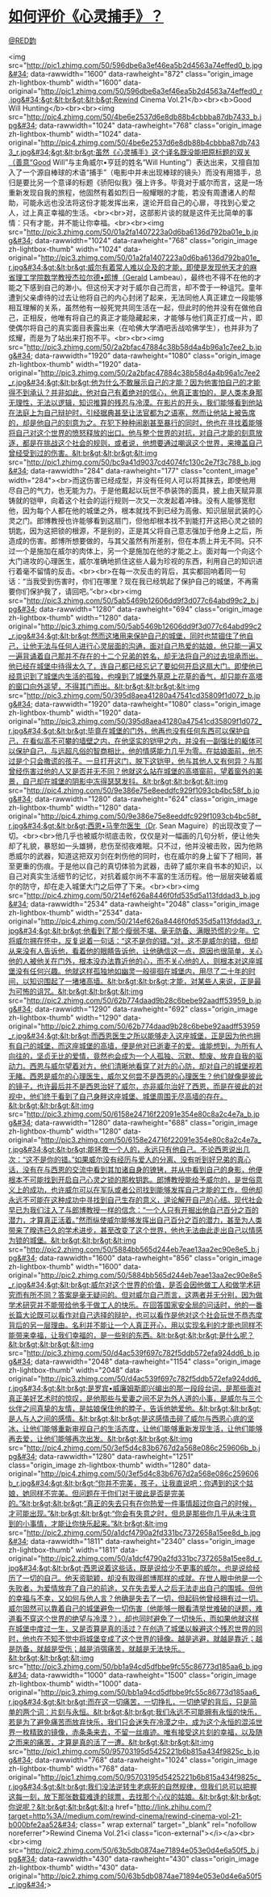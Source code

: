 
#  [如何评价《心灵捕手》？](https://zhihu.com/questions/24993449)



[@RED韵](https://zhihu.com/people/4431f8da4acd843ec3ff01f0b1568439)

&lt;img src=&#34;http://pic1.zhimg.com/50/596dbe6a3ef46ea5b2d4563a74effed0_b.jpg&#34; data-rawwidth=&#34;1600&#34; data-rawheight=&#34;872&#34; class=&#34;origin_image zh-lightbox-thumb&#34; width=&#34;1600&#34; data-original=&#34;http://pic1.zhimg.com/50/596dbe6a3ef46ea5b2d4563a74effed0_r.jpg&#34;&gt;&lt;br&gt;&lt;b&gt;Rewind Cinema Vol.21&lt;/b&gt;&lt;br&gt;&lt;b&gt;Good Will Hunting&lt;/b&gt;&lt;br&gt;&lt;br&gt;&lt;img src=&#34;http://pic4.zhimg.com/50/4be6e2537d6e8db88b4cbbba87db7433_b.jpg&#34; data-rawwidth=&#34;1024&#34; data-rawheight=&#34;768&#34; class=&#34;origin_image zh-lightbox-thumb&#34; width=&#34;1024&#34; data-original=&#34;http://pic4.zhimg.com/50/4be6e2537d6e8db88b4cbbba87db7433_r.jpg&#34;&gt;&lt;br&gt;虽然《心灵捕手》这个译名既没能把原标题的双关（善意“Good Will”与主角威尔•亨廷的姓名“Will Hunting”）表达出来，又擅自加入了一个源自棒球的术语“捕手”（电影中并未出现棒球的镜头）而没有用猎手，总归是要比另一个意译的标题《骄阳似我》强上许多。毕竟对于威尔而言，这是一场重新发现自我的旅程，他固然有着如烈日一般耀眼的才能，若没有周遭诸人的帮助，可能永远也没法将这份才能发挥出来，遑论开启自己的心扉，寻找到心爱之人，过上真正幸福的生活。&lt;br&gt;&lt;br&gt;对，这部影片谈的就是这件无比简单的事情：只有才能，并不能让你幸福。&lt;br&gt;&lt;br&gt;&lt;img src=&#34;http://pic3.zhimg.com/50/01a2fa1407223a0d6ba6136d792ba01e_b.jpg&#34; data-rawwidth=&#34;1024&#34; data-rawheight=&#34;768&#34; class=&#34;origin_image zh-lightbox-thumb&#34; width=&#34;1024&#34; data-original=&#34;http://pic3.zhimg.com/50/01a2fa1407223a0d6ba6136d792ba01e_r.jpg&#34;&gt;&lt;br&gt;威尔有着常人难以企及的才能，即使是发现他天才的麻省理工学院数学教授杰拉尔德•郎博（Gerald Lambeau），最终也不得不在他的才能之下感到自己的渺小。但这份天才对于威尔自己而言，却不啻于一种诅咒。童年遭到父亲虐待的过去让他将自己的内心封闭了起来，无法同他人真正建立一段能够相互理解的关系，虽然他有一般死党共同生活在一起，但此时的他并没有在做他自己，正相反，他唯有将自己的真正才能隐藏起来，才能够与他们真正打成一片，即使偶尔将自己的真实面目表露出来（在哈佛大学酒吧舌战哈佛学生），也并非为了炫耀，而是为了站出来打抱不平。&lt;br&gt;&lt;br&gt;&lt;img src=&#34;http://pic3.zhimg.com/50/2a2bfac47884c38b58d4a4b96a1c7ee2_b.jpg&#34; data-rawwidth=&#34;1920&#34; data-rawheight=&#34;1080&#34; class=&#34;origin_image zh-lightbox-thumb&#34; width=&#34;1920&#34; data-original=&#34;http://pic3.zhimg.com/50/2a2bfac47884c38b58d4a4b96a1c7ee2_r.jpg&#34;&gt;&lt;br&gt;他为什么不敢展示自己的才能？因为他害怕自己的才能得不到承认？并非如此，他对自己有着绝对的信心，他真正害怕的，是人类本身那无理性，无法以逻辑，知识推算的残忍与冷漠。在影片的开头，我们能够看到他站在法庭上为自己辩护时，引经据典甚至让法官都为之语塞，然而让他站上被告席的，却是他自己的刻意为之。在犯下种种闹剧甚至暴行的同时，他也在寻找着能够将自己对这个世界的愤怒释放的出口。他与整个世界的对抗，对自己才能的刻意放逐，都是在挑战这个社会的规则，或者说，他想要通过嘲讽这个世界，来掩盖自己曾经受到过的伤害。&lt;br&gt;&lt;br&gt;&lt;img src=&#34;http://pic1.zhimg.com/50/bc9a41d9037cd4074fc130c2e7f3c788_b.jpg&#34; data-rawwidth=&#34;284&#34; data-rawheight=&#34;177&#34; class=&#34;content_image&#34; width=&#34;284&#34;&gt;&lt;br&gt;而这伤害已经成型，并没有任何人可以将其抹去，即使他用尽自己的气力，也无能为力。于是他戴起以玩世不恭装饰的面具，披上由天赋异禀铸就的铠甲，向着这个社会的运行规则一次又一次发起着冲锋。没有人能够宽慰他，因为每个人都在他的城堡之外，根本就找不到已经为高傲、知识层层武装的心灵之门。郎博教授也许能够看到这扇门，但他却根本找不到能打开这把心灵之锁的钥匙，因为这把锁的根源，不是别的，正是其父将自己意志强加于他身上之后，所造成的伤害。郎博所想要做的，与其父虽然有所差别，但在本质上并无不同。只不过一个是施加在威尔的肉体上，另一个是施加在他的才能之上。面对每一个向这个大门进攻的心理医生，威尔准确地抓住这些人最为珍视的东西，利用自己的知识进行着毫不留情的反击。&lt;br&gt;&lt;br&gt;在每一次反击的背后，其实都回响着同一句话：“当我受到伤害时，你们在哪里？现在我已经筑起了保护自己的城堡，不再需要你们保护我了，请回吧。”&lt;br&gt;&lt;br&gt;&lt;img src=&#34;http://pic3.zhimg.com/50/5ab5469b12606dd9f3d077c64abd99c2_b.jpg&#34; data-rawwidth=&#34;1280&#34; data-rawheight=&#34;694&#34; class=&#34;origin_image zh-lightbox-thumb&#34; width=&#34;1280&#34; data-original=&#34;http://pic3.zhimg.com/50/5ab5469b12606dd9f3d077c64abd99c2_r.jpg&#34;&gt;&lt;br&gt;然而这堵用来保护自己的城堡，同时也禁锢住了他自己，让他无法与任何人进行心灵层面的沟通，面对自己热爱的姑娘，他只能一遍又一遍背诵着自己那并不存在的十二个兄弟的姓名，却无法将自己的过去坦承而出。他已经在城堡中待得太久了，连自己都已经忘记了要如何开启这扇大门。即使他已经意识到了城堡内生活的孤独，也嗅到了城堡外草原上花草的香气，却只能在高塔的窗口向外遥望，不得其门而出。&lt;br&gt;&lt;br&gt;&lt;img src=&#34;http://pic3.zhimg.com/50/395d8aea41280a47541cd35809f1d072_b.jpg&#34; data-rawwidth=&#34;1920&#34; data-rawheight=&#34;1080&#34; class=&#34;origin_image zh-lightbox-thumb&#34; width=&#34;1920&#34; data-original=&#34;http://pic3.zhimg.com/50/395d8aea41280a47541cd35809f1d072_r.jpg&#34;&gt;&lt;br&gt;毕竟在城堡的门外，他再也没有任何东西可以保护自己，在看似高不可攀的墙壁之内，在他坚实的铠甲之内，并没有一副强壮的躯体可以保护自己，与远超凡俗的智商相比，他的情感能力几乎为零。在姑娘面前，他不过是个只会撒谎的孩子。一旦打开这门，脱下这铠甲，他与其他人又有何异？与那曾经伤害过他的人又是否并无不同？他就这么站在城堡的高塔窗前，望着窗外的美景，自己却在城堡的阴影中冻得瑟瑟发抖。&lt;br&gt;&lt;br&gt;&lt;img src=&#34;http://pic4.zhimg.com/50/9e386e75e8eeddfc929f1093cb4bc58f_b.jpg&#34; data-rawwidth=&#34;1280&#34; data-rawheight=&#34;624&#34; class=&#34;origin_image zh-lightbox-thumb&#34; width=&#34;1280&#34; data-original=&#34;http://pic4.zhimg.com/50/9e386e75e8eeddfc929f1093cb4bc58f_r.jpg&#34;&gt;&lt;br&gt;西恩•马奎尔医生（Dr. Sean Maguire）的出现改变了一切。&lt;br&gt;&lt;br&gt;他几乎也被威尔彻底击败，仅仅是对一幅画的几句分析，便让他失却了礼貌，暴怒如一头雄狮，悲伤至彻夜难眠。只不过，他并没被击败，因为他熟悉威尔的武器，知道这把双刃剑在刺伤他的同时，也在威尔的身上留下了相同，甚至更重的伤痕。于是他以自己的真切体验为武器，击碎了威尔来自书本的知识，以自己对真实生活细节的记忆，对抗着威尔尚不丰富的生活历程。他一层层突破着威尔的防守，却在走入城堡大门之后停了下来。&lt;br&gt;&lt;br&gt;&lt;img src=&#34;http://pic4.zhimg.com/50/214ef626a8446f0fd535d5a113fddad3_b.jpg&#34; data-rawwidth=&#34;2534&#34; data-rawheight=&#34;2048&#34; class=&#34;origin_image zh-lightbox-thumb&#34; width=&#34;2534&#34; data-original=&#34;http://pic4.zhimg.com/50/214ef626a8446f0fd535d5a113fddad3_r.jpg&#34;&gt;&lt;br&gt;他看到了那个瘦弱不堪、毫无防备、满眼恐慌的少年。它将威尔拥在怀中，反复说着一句话：“这不是你的错。”对，这不是威尔的错，但却从来没有人告诉他，看着他的眼睛告诉他，让他确信这一点，原因也很简单，关心他的人被他关在门外，根本没办法靠近他的心，而不关心他的人，则根本对这座城堡没有任何兴趣。他就这样孤独地如幽灵一般徘徊在城堡内，用尽了二十年的时间，以知识围起了一堵堵高墙。&lt;br&gt;&lt;br&gt;才能，对某些人来说，正是最为可怖的诅咒。&lt;br&gt;&lt;br&gt;&lt;img src=&#34;http://pic2.zhimg.com/50/62b774daad9b28c6bebe92aadff53959_b.jpg&#34; data-rawwidth=&#34;1290&#34; data-rawheight=&#34;692&#34; class=&#34;origin_image zh-lightbox-thumb&#34; width=&#34;1290&#34; data-original=&#34;http://pic2.zhimg.com/50/62b774daad9b28c6bebe92aadff53959_r.jpg&#34;&gt;&lt;br&gt;而西恩医生之所以能够走入这座城堡，正是因为他也拥有自己的城堡，而这座城堡的高墙，便是他对已逝妻子的爱。谁能想到，为所有人向往的，坚贞无比的爱情，竟然也会成为一个人孤独、沉默、颓废、放弃自我的驱动力。西恩与威尔望着对方，他们清晰地看穿了对方的心防，却对自己的城堡视若无睹。西恩是威尔的心理医生，威尔又何尝不是西恩的心理医生？他们就像是彼此的镜子，也许最后并不是西恩治好了威尔，亦非威尔治好了西恩，而是在彼此的对视中，他们终于看到了自己身畔这座城堡、城堡周围无尽高墙的存在。&lt;br&gt;&lt;br&gt;&lt;img src=&#34;http://pic3.zhimg.com/50/6158e24716f22091e354e80c8a2c4e7a_b.jpg&#34; data-rawwidth=&#34;1280&#34; data-rawheight=&#34;688&#34; class=&#34;origin_image zh-lightbox-thumb&#34; width=&#34;1280&#34; data-original=&#34;http://pic3.zhimg.com/50/6158e24716f22091e354e80c8a2c4e7a_r.jpg&#34;&gt;&lt;br&gt;能拯救一个人的，永远只有他自己。不论西恩说出几次：“这不是你的错。”如果威尔没有经历与爱人的分离、没有听到好兄弟的真心话，没有在与西恩的交流中看到其加诸自身的镣铐，并从中看到自己的身影，他便根本不可能找到开启自己心灵之锁的那枚钥匙。郎博教授能给予威尔的，是世俗意义上的成功，也许威尔可以在军队或者公司找到能够发挥自己才能的工作，但他却永远不可能在这种成功中寻找到自己生存的意义，遑论解开自己的心结。现代社会早已为我们注入了与郎博教授一样的信念：“一个人只有开掘出他自己百分之百的潜力，才算真正活着。”然而纵使威尔能够发挥出自己百分之百的潜力，甚至为人类带来了暌违已久的学术进步，甚至改变了这个世界，他也无法由此走出自己以情感为锁的城堡。&lt;br&gt;&lt;br&gt;&lt;img src=&#34;http://pic2.zhimg.com/50/5884bb565d244eb7eae13aa2ec90e8e5_b.jpg&#34; data-rawwidth=&#34;1600&#34; data-rawheight=&#34;856&#34; class=&#34;origin_image zh-lightbox-thumb&#34; width=&#34;1600&#34; data-original=&#34;http://pic2.zhimg.com/50/5884bb565d244eb7eae13aa2ec90e8e5_r.jpg&#34;&gt;&lt;br&gt;威尔对这个世界的价值，是否会因他做工人和做学术研究而有所不同？答案是毫无疑问的。但对威尔自己而言，这两者并无分别，因为做学术研究并不能带给他多于做工人的快乐。在回答国家安全局的问话时，他的一番长篇大论既可以看作对自己选择的辩护，也可以看作是他对这个社会玩世不恭态度背后的另一层理由。名利并不能让一个人真正开心，用以实现名利的才能也同样不能带来幸福，让我们幸福的，是一些别的东西。&lt;br&gt;&lt;br&gt;是什么呢？&lt;br&gt;&lt;br&gt;&lt;img src=&#34;http://pic3.zhimg.com/50/d4ac539f697c782f5ddb572efa924dd6_b.jpg&#34; data-rawwidth=&#34;2048&#34; data-rawheight=&#34;1154&#34; class=&#34;origin_image zh-lightbox-thumb&#34; width=&#34;2048&#34; data-original=&#34;http://pic3.zhimg.com/50/d4ac539f697c782f5ddb572efa924dd6_r.jpg&#34;&gt;&lt;br&gt;是罗宾•威廉姆斯即兴编出的那一段段台词，是那些面对真正美好艺术时的惊叹，是他那些与爱妻之间不足为外人道的小事，是威尔与三个伙伴之间真挚的友情，是姑娘保住他的脖子，告诉他她爱他。&lt;br&gt;&lt;br&gt;是人与人之间的感情。&lt;br&gt;&lt;br&gt;是这感情击碎了威尔与西恩心底的坚冰，让他们能够重新审视自己的生活态度，让他们能够重新发现生活，让他们能够再去爱，让他们能够再次出发。&lt;br&gt;&lt;br&gt;&lt;img src=&#34;http://pic4.zhimg.com/50/3ef5d4c83b6767d2a568e086c259606b_b.jpg&#34; data-rawwidth=&#34;1280&#34; data-rawheight=&#34;1251&#34; class=&#34;origin_image zh-lightbox-thumb&#34; width=&#34;1280&#34; data-original=&#34;http://pic4.zhimg.com/50/3ef5d4c83b6767d2a568e086c259606b_r.jpg&#34;&gt;&lt;br&gt;“你并不完美，孩子，让我直说吧：你遇到的这个姑娘，她同样不完美。但问题在于你们对于彼此是否是完美的。”&lt;br&gt;&lt;br&gt;“真正的失去只有在你热爱一件事情超过你自己的时候，才可能出现。”&lt;br&gt;&lt;br&gt;“你会有失意之时，但总是那些你几乎从未注意到的小事情，才能让你快乐起来。”&lt;br&gt;&lt;img src=&#34;http://pic2.zhimg.com/50/a1dcf4790a2fd331bc7372658a15ee8d_b.jpg&#34; data-rawwidth=&#34;1811&#34; data-rawheight=&#34;2340&#34; class=&#34;origin_image zh-lightbox-thumb&#34; width=&#34;1811&#34; data-original=&#34;http://pic2.zhimg.com/50/a1dcf4790a2fd331bc7372658a15ee8d_r.jpg&#34;&gt;&lt;br&gt;西恩说着这些话，既是说给少不更事的威尔，也是说给经历了一切的自己。他天资聪颖，却没有取得郎博那样的成就。在世人眼中他是一个失败者，为爱情放弃了自己的前途，又在失去爱人之后无法走出自己的围城。但他的幸福与不幸，又如何与他人言？他确是失去了一切，但起码他曾经拥有过一切。威尔固然可以靠着自己的城堡避免一切伤害（他能够一眼看清举世难破的谜题，难道看不穿这个世界的绝望与冷漠？），却也同时避免了一切快乐，而如果他就这样在城堡中度过一生，又是否算是真的活过？在创造了城堡以躲避这个残忍世界的同时，他也在不知不觉中将城堡变成了这个世界的镜像。越是逃避，就越是靠近；越是防备，就越是受伤；越是消弭痛苦，就越是无法快乐。&lt;br&gt;&lt;br&gt;&lt;img src=&#34;http://pic3.zhimg.com/50/bb1a94cd5dfbbe9fc55c86773d185aa6_b.jpg&#34; data-rawwidth=&#34;1000&#34; data-rawheight=&#34;1500&#34; class=&#34;origin_image zh-lightbox-thumb&#34; width=&#34;1000&#34; data-original=&#34;http://pic3.zhimg.com/50/bb1a94cd5dfbbe9fc55c86773d185aa6_r.jpg&#34;&gt;&lt;br&gt;而在这一切痛苦，一切挣扎，一切绝望的背后，只是简单的两个词：片刻与永恒。&lt;br&gt;&lt;br&gt;我们永远不可能拥有永恒的快乐，若是为了避免痛苦而放弃快乐，我们只会迷失在冷漠之中，成为这个永恒的混沌世界一枚精致的镜像，赤条条来去，不留一丝痕迹。唯有接受这片刻的幸福，以及随之而来的痛苦，才算是真的活了一遭。&lt;br&gt;&lt;br&gt;&lt;img src=&#34;http://pic1.zhimg.com/50/95703195d5425221b6b815a434f9825c_b.jpg&#34; data-rawwidth=&#34;768&#34; data-rawheight=&#34;1024&#34; class=&#34;origin_image zh-lightbox-thumb&#34; width=&#34;768&#34; data-original=&#34;http://pic1.zhimg.com/50/95703195d5425221b6b815a434f9825c_r.jpg&#34;&gt;&lt;br&gt;我们没法逆转生老病死的自然规律，但我们总可以把握这每一刻，放下那张数载难逢的球票，去找那个心仪的姑娘。&lt;br&gt;&lt;br&gt;你说呢？&lt;br&gt;&lt;br&gt;&lt;a href=&#34;http://link.zhihu.com/?target=http%3A//medium.com/rewind-cinema/rewind-cinema-vol-21-b000bfe2aa52&#34; class=&#34; wrap external&#34; target=&#34;_blank&#34; rel=&#34;nofollow noreferrer&#34;&gt;Rewind Cinema Vol.21&lt;i class=&#34;icon-external&#34;&gt;&lt;/i&gt;&lt;/a&gt;&lt;br&gt;&lt;br&gt;&lt;img src=&#34;http://pic2.zhimg.com/50/63b5db0874ae71894e053e0d4e6a50f5_b.jpg&#34; data-rawwidth=&#34;430&#34; data-rawheight=&#34;430&#34; class=&#34;origin_image zh-lightbox-thumb&#34; width=&#34;430&#34; data-original=&#34;http://pic2.zhimg.com/50/63b5db0874ae71894e053e0d4e6a50f5_r.jpg&#34;&gt;